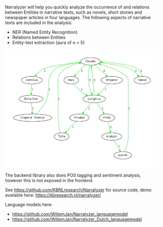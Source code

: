 Narralyzer will help you quickly analyze the occurrence of and relations between Entities in narrative texts, such as novels, short stories and newspaper articles in four languages. The following aspects of narrative texts are included in the analysis:

- NER (Named Entity Recognition)
- Relations between Entities
- Entity-text extraction (aura of n = 5)


![Example output](https://raw.githubusercontent.com/KBNLresearch/Narralyzer/master/out/Hear%20Me%2C%20Pilate!_graphviz_.pdf.jpg)


The backend library also does POS tagging and sentiment analysis, however this is not exposed in the frontend.


See https://github.com/KBNLresearch/Narralyzer for source code, demo available here: https://kbresearch.nl/narralyzer/

Language models here:

- https://github.com/WillemJan/Narralyzer_languagemodel
- https://github.com/WillemJan/Narralyzer_Dutch_languagemodel
